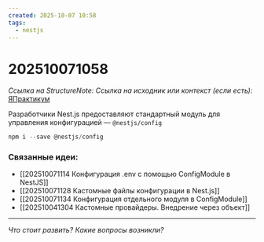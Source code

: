 ```yaml
---
created: 2025-10-07 10:58
tags:
  - nestjs
---
```

# 202510071058
*Ссылка на StructureNote:* 
*Ссылка на исходник или контекст (если есть):* [ЯПрактикум](https://practicum.yandex.ru/trainer/backend-nodejs/lesson/64506ddc-7e9d-440a-acf6-bda3f77dd69f/)

Разработчики Nest.js предоставляют стандартный модуль для управления конфигурацией — `@nestjs/config`
```ts
npm i --save @nestjs/config
```
### Связанные идеи:
* [[202510071114 Конфигурация .env с помощью ConfigModule в NestJS]]
* [[202510071128 Кастомные файлы конфигурации в Nest.js]]
* [[202510071134 Конфигурация отдельного модуля в ConfigModule]]
* [[202510041304 Кастомные провайдеры. Внедрение через объект]]
---

*Что стоит развить? Какие вопросы возникли?*